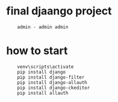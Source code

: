 # final djaango project
        admin - admin admin

# how to start
        venv\scripts\activate
        pip install django
        pip install django-filter
        pip install django-allauth
        pip install django-ckeditor
        pip install allauth
